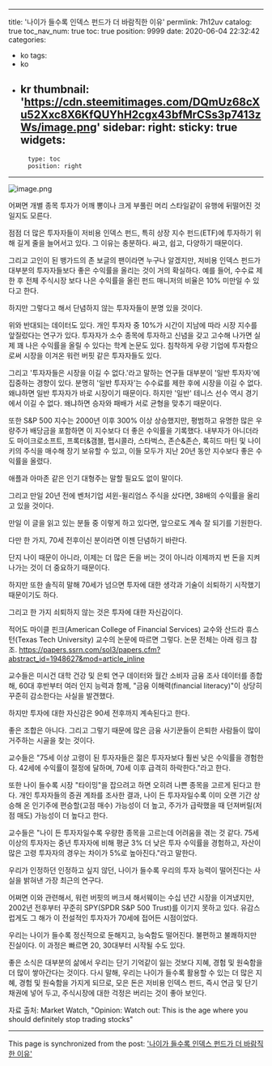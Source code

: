 
---
title: '나이가 들수록 인덱스 펀드가 더 바람직한 이유'
permlink: 7h12uv
catalog: true
toc_nav_num: true
toc: true
position: 9999
date: 2020-06-04 22:32:42
categories:
- ko
tags:
- ko
- kr
thumbnail: 'https://cdn.steemitimages.com/DQmUz68cXu52Xxc8X6KfQUYhH2cgx43bfMrCSs3p7413zWs/image.png'
sidebar:
    right:
        sticky: true
widgets:
    -
        type: toc
        position: right
---


![image.png](https://cdn.steemitimages.com/DQmUz68cXu52Xxc8X6KfQUYhH2cgx43bfMrCSs3p7413zWs/image.png)

어쩌면 개별 종목 투자가 어깨 뽕이나 크게 부풀린 머리 스타일같이 유행에 뒤떨어진 것일지도 모른다. 

 

점점 더 많은 투자자들이 저비용 인덱스 펀드, 특히 상장 지수 펀드(ETF)에 투자하기 위해 길게 줄을 늘어서고 있다. 그 이유는 충분하다. 싸고, 쉽고, 다양하기 때문이다.

 

그리고 고인이 된 뱅가드의 존 보글의 팬이라면 누구나 알겠지만, 저비용 인덱스 펀드가 대부분의 투자자들보다 좋은 수익률을 올리는 것이 거의 확실하다. 예를 들어, 수수료 제한 후 전체 주식시장 보다 나은 수익률을 올린 펀드 매니저의 비율은 10% 미만일 수 있다고 한다.

 

하지만 그렇다고 해서 단념하지 않는 투자자들이 분명 있을 것이다.

 

위와 반대되는 데이터도 있다. 개인 투자자 중 10%가 시간이 지남에 따라 시장 지수를 앞질렀다는 연구가 있다. 투자자가 소수 종목에 투자하고 신념을 갖고 고수해 나가면 실제 꽤 나은 수익률을 올릴 수 있다는 학계 논문도 있다. 침착하게 우량 기업에 투자함으로써 시장을 이겨온 워런 버핏 같은 투자자들도 있다.

 

그리고 '투자자들은 시장을 이길 수 없다.'라고 말하는 연구들 대부분이 '일반 투자자'에 집중하는 경향이 있다. 분명히 '일반 투자자'는 수수료를 제한 후에 시장을 이길 수 없다. 왜냐하면 일반 투자자가 바로 시장이기 때문이다. 하지만 '일반' 테니스 선수 역시 경기에서 이길 수 없다. 왜냐하면 승자와 패배가 서로 균형을 맞추기 때문이다. 

 

또한 S&P 500 지수는 2000년 이후 300% 이상 상승했지만, 평범하고 유명한 많은 우량주가 배당금을 포함하면 이 지수보다 더 좋은 수익률을 기록했다. 내부자가 아니더라도 마이크로소프트, 프록터&갬블, 펩시콜라, 스타벅스, 존슨&존슨, 록히드 마틴 및 나이키의 주식을 매수해 장기 보유할 수 있고, 이들 모두가 지난 20년 동안 지수보다 좋은 수익률을 올렸다.

 

애플과 아마존 같은 인기 대형주는 말할 필요도 없이 말이다.

 

그리고 만일 20년 전에 벤처기업 셔윈-윌리엄스 주식을 샀다면, 38배의 수익률을 올리고 있을 것이다.

 

만일 이 글을 읽고 있는 분들 중 이렇게 하고 있다면, 앞으로도 계속 잘 되기를 기원한다. 

 

다만 한 가지, 70세 전후이신 분이라면 이젠 단념하기 바란다.

 

단지 나이 때문이 아니라, 이제는 더 많은 돈을 버는 것이 아니라 이제까지 번 돈을 지켜나가는 것이 더 중요하기 때문이다. 

 

하지만 또한 솔직히 말해 70세가 넘으면 투자에 대한 생각과 기술이 쇠퇴하기 시작했기 때문이기도 하다.

 

그리고 한 가지 쇠퇴하지 않는 것은 투자에 대한 자신감이다.

 

적어도 마이클 핀크(American College of Financial Services) 교수와 산드라 휴스턴(Texas Tech University) 교수의 논문에 따르면 그렇다. 논문 전체는 아래 링크 참조.
https://papers.ssrn.com/sol3/papers.cfm?abstract_id=1948627&mod=article_inline

교수들은 미시건 대학 건강 및 은퇴 연구 데이터와 월간 소비자 금융 조사 데이터를 종합해, 60대 후반부터 여러 인지 능력과 함께, "금융 이해력(financial literacy)"이 상당히 꾸준히 감소한다는 사실을 발견했다.

 

하지만 투자에 대한 자신감은 90세 전후까지 계속된다고 한다.

 

좋은 조합은 아니다. 그리고 그렇기 때문에 많은 금융 사기꾼들이 은퇴한 사람들이 많이 거주하는 시골을 찾는 것이다.

 

교수들은 "75세 이상 고령이 된 투자자들은 젊은 투자자보다 훨씬 낮은 수익률을 경험한다. 42세에 수익률이 절정에 달하며, 70세 이후 급격히 하락한다."라고 한다.

 

또한 나이 들수록 시장 "타이밍"을 잡으려고 하면 오히려 나쁜 종목을 고르게 된다고 한다. 개인 투자자들의 증권 계좌를 조사한 결과, 나이 든 투자자일수록 이미 오랜 기간 상승해 온 인기주에 편승할(고점 매수) 가능성이 더 높고, 주가가 급락했을 때 던져버릴(저점 매도) 가능성이 더 높다고 한다. 

 

교수들은 "나이 든 투자자일수록 우량한 종목을 고르는데 어려움을 겪는 것 같다. 75세 이상의 투자자는 중년 투자자에 비해 평균 3% 더 낮은 투자 수익률을 경험하고, 자산이 많은 고령 투자자의 경우는 차이가 5%로 높아진다."라고 말한다.

 

우리가 인정하던 인정하고 싶지 않던, 나이가 들수록 우리의 투자 능력이 떨어진다는 사실을 밝혀낸 가장 최근의 연구다. 

 

어쩌면 이와 관련해서, 워런 버핏의 버크셔 해서웨이는 수십 년간 시장을 이겨냈지만, 2002년 전후부터 꾸준히 SPY(SPDR S&P 500 Trust)를 이기지 못하고 있다. 유감스럽게도 그 해가 이 전설적인 투자자가 70세에 접어든 시점이었다.

 

우리는 나이가 들수록 정신적으로 둔해지고, 능숙함도 떨어진다. 불편하고 불쾌하지만 진실이다. 이 과정은 빠르면 20, 30대부터 시작될 수도 있다.

 

좋은 소식은 대부분의 삶에서 우리는 단기 기억같이 잃는 것보다 지혜, 경험 및 원숙함을 더 많이 쌓아간다는 것이다. 다시 말해, 우리는 나이가 들수록 활용할 수 있는 더 많은 지혜, 경험 및 원숙함을 가지게 되므로, 모은 돈은 저비용 인덱스 펀드, 즉시 연금 및 단기 채권에 넣어 두고, 주식시장에 대한 걱정은 버리는 것이 좋아 보인다.

 

자료 출처: Market Watch, "Opinion: Watch out: This is the age where you should definitely stop trading stocks"

- - -

This page is synchronized from the post: ['나이가 들수록 인덱스 펀드가 더 바람직한 이유'](https://steemit.com/@pius.pius/7h12uv)

